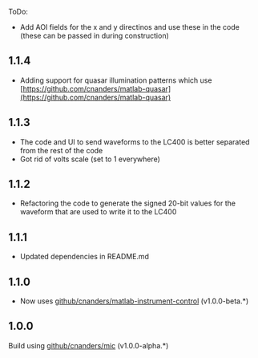 ToDo:

- Add AOI fields for the x and y directinos and use these in the code (these can be passed in during construction)


## 1.1.4

- Adding support for quasar illumination patterns which use [https://github.com/cnanders/matlab-quasar](https://github.com/cnanders/matlab-quasar)

## 1.1.3 

- The code and UI to send waveforms to the LC400 is better separated from the rest of the code
- Got rid of volts scale (set to 1 everywhere)

## 1.1.2

- Refactoring the code to generate the signed 20-bit values for the waveform that are used to write it to the LC400

## 1.1.1

- Updated dependencies in README.md

## 1.1.0

- Now uses [github/cnanders/matlab-instrument-control](https://github.com/cnanders/matlab-instrument-control) (v1.0.0-beta.*)


## 1.0.0

Build using [github/cnanders/mic](https://github.com/cnanders/mic) (v1.0.0-alpha.*)